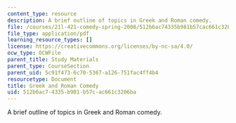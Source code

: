 ```yaml
---
content_type: resource
description: A brief outline of topics in Greek and Roman comedy.
file: /courses/21l-421-comedy-spring-2008/512b6ac74335b981b57cac661c3206ba_greek_roman.pdf
file_type: application/pdf
learning_resource_types: []
license: https://creativecommons.org/licenses/by-nc-sa/4.0/
ocw_type: OCWFile
parent_title: Study Materials
parent_type: CourseSection
parent_uid: 5c91f473-6c70-5367-a126-751fac4ff4b4
resourcetype: Document
title: Greek and Roman Comedy
uid: 512b6ac7-4335-b981-b57c-ac661c3206ba
---
```

A brief outline of topics in Greek and Roman comedy.